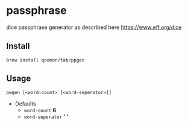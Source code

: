 # passphrase
dice passphrase generator as described here https://www.eff.org/dice

## Install
`brew install qoomon/tab/ppgen`

## Usage
`pwgen [<word-count> [<word-seperator>]] `
* Defaults
  * `word-count` **6**
  * `word-seperator` **' '**
